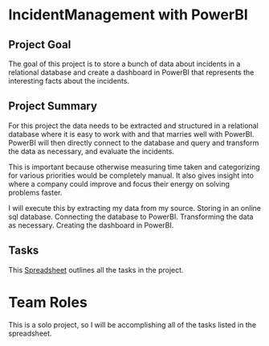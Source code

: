 # IncidentManagement with PowerBI

## Project Goal
The goal of this project is to store a bunch of data about incidents in a relational database and create a dashboard in PowerBI that represents the interesting facts about the incidents.

## Project Summary
For this project the data needs to be extracted and structured in a relational database where it is easy to work with and that marries well with PowerBI.  PowerBI will then directly connect to the database and query and transform the data as necessary, and evaluate the incidents.

This is important because otherwise measuring time taken and categorizing for various priorities would be completely manual. It also gives insight into where a company could improve and focus their energy on solving problems faster.

I will execute this by extracting my data from my source.  Storing in an online sql database. Connecting the database to PowerBI. Transforming the data as necessary. Creating the dashboard in PowerBI.

## Tasks
This [Spreadsheet](https://docs.google.com/spreadsheets/d/13iwGwKh27urMDk_71Z49W3Eyd0_IH_FzwqTP20i-xxQ/edit?usp=sharing) outlines all the tasks in the project.

# Team Roles 
This is a solo project, so I will be accomplishing all of the tasks listed in the spreadsheet.
